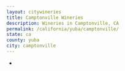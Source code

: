 ```yaml
---
layout: citywineries
title: Camptonville Wineries
description: Wineries in Camptonville, CA
permalink: /california/yuba/camptonville/
state: ca
county: yuba
city: camptonville
---
```

-
